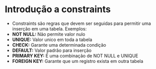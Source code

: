 # Introdução a constraints
* Constraints são regras que devem ser seguidas para permitir uma inserção em uma tabela. Exemplos:
* **NOT NULL:** Não permite valor nulo
* **UNIQUE:** Valor unico em toda a tabela
* **CHECK:** Garante uma determinada condição
* **DEFAULT:** Valor padrão para inserção
* **PRIMARY KEY:** É uma combinação de NOT NULL e UNIQUE
* **FOREIGN KEY:** Garante que um registro exista em outra tabela
